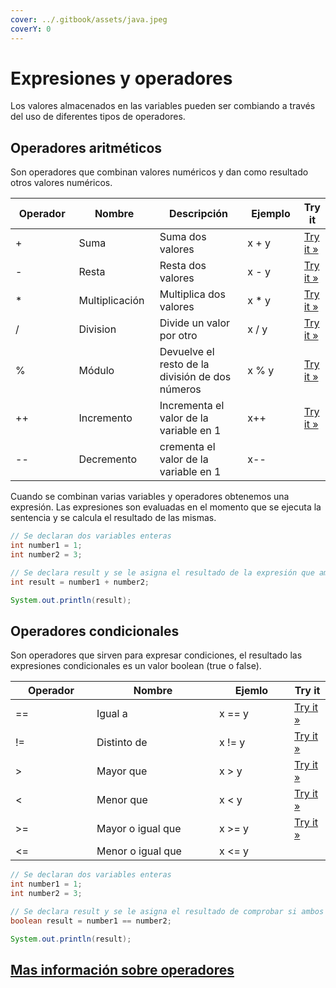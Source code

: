 ```yaml
---
cover: ../.gitbook/assets/java.jpeg
coverY: 0
---
```


# Expresiones y operadores

Los valores almacenados en las variables pueden ser combiando a través del uso de diferentes tipos de operadores.

## Operadores aritméticos

Son operadores que combinan valores numéricos y dan como resultado otros valores numéricos.

<table><thead><tr><th width="121">Operador</th><th width="139">Nombre</th><th width="219">Descripción</th><th width="112">Ejemplo</th><th>Try it</th></tr></thead><tbody><tr><td>+</td><td>Suma</td><td>Suma dos valores</td><td>x + y</td><td><a href="https://www.w3schools.com/java/tryjava.asp?filename=demo_oper_add">Try it »</a></td></tr><tr><td>-</td><td>Resta</td><td>Resta dos valores</td><td>x - y</td><td><a href="https://www.w3schools.com/java/tryjava.asp?filename=demo_oper_sub">Try it »</a></td></tr><tr><td>*</td><td>Multiplicación</td><td>Multiplica dos valores</td><td>x * y</td><td><a href="https://www.w3schools.com/java/tryjava.asp?filename=demo_oper_mult">Try it »</a></td></tr><tr><td>/</td><td>Division</td><td>Divide un valor por otro</td><td>x / y</td><td><a href="https://www.w3schools.com/java/tryjava.asp?filename=demo_oper_div">Try it »</a></td></tr><tr><td>%</td><td>Módulo</td><td>Devuelve el resto de la división de dos números</td><td>x % y</td><td><a href="https://www.w3schools.com/java/tryjava.asp?filename=demo_oper_mod">Try it »</a></td></tr><tr><td>++</td><td>Incremento</td><td>Incrementa el valor de la variable en 1</td><td>x++</td><td><a href="https://www.w3schools.com/java/tryjava.asp?filename=demo_oper_inc">Try it »</a></td></tr><tr><td>--</td><td>Decremento</td><td>crementa el valor de la variable en 1</td><td>x--</td><td></td></tr></tbody></table>

Cuando se combinan varias variables y operadores obtenemos una expresión. Las expresiones son evaluadas en el momento que se ejecuta la sentencia y se calcula el resultado de las mismas.

```java
// Se declaran dos variables enteras
int number1 = 1;
int number2 = 3;

// Se declara result y se le asigna el resultado de la expresión que ambos números
int result = number1 + number2;

System.out.println(result);
```

## Operadores condicionales

Son operadores que sirven para expresar condiciones, el resultado las expresiones condicionales es un valor boolean (true o false).

<table><thead><tr><th width="114">Operador</th><th width="180">Nombre</th><th width="104">Ejemlo</th><th>Try it</th></tr></thead><tbody><tr><td>==</td><td>Igual a</td><td>x == y</td><td><a href="https://www.w3schools.com/java/tryjava.asp?filename=demo_oper_compare1">Try it »</a></td></tr><tr><td>!=</td><td>Distinto de</td><td>x != y</td><td><a href="https://www.w3schools.com/java/tryjava.asp?filename=demo_oper_compare2">Try it »</a></td></tr><tr><td>></td><td>Mayor que</td><td>x > y</td><td><a href="https://www.w3schools.com/java/tryjava.asp?filename=demo_oper_compare3">Try it »</a></td></tr><tr><td>&#x3C;</td><td>Menor que</td><td>x &#x3C; y</td><td><a href="https://www.w3schools.com/java/tryjava.asp?filename=demo_oper_compare4">Try it »</a></td></tr><tr><td>>=</td><td>Mayor o igual que</td><td>x >= y</td><td><a href="https://www.w3schools.com/java/tryjava.asp?filename=demo_oper_compare5">Try it »</a></td></tr><tr><td>&#x3C;=</td><td>Menor o igual que</td><td>x &#x3C;= y</td><td></td></tr></tbody></table>

```java
// Se declaran dos variables enteras
int number1 = 1;
int number2 = 3;

// Se declara result y se le asigna el resultado de comprobar si ambos números son iguales
boolean result = number1 == number2;

System.out.println(result);
```

## [Mas información sobre operadores](https://www.w3schools.com/java/java\_operators.asp)

